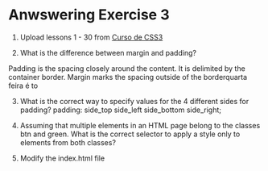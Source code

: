 # Anwswering Exercise 3

1. Upload lessons 1 - 30 from [Curso de CSS3](https://www.youtube.com/playlist?list=PLwXQLZ3FdTVGf7GUtiOFLc_9AXO25iIzG)

2. What is the difference between margin and padding?

Padding is the spacing closely around the content. It is delimited by the container border.
Margin marks the spacing outside of the borderquarta feira é to

3. What is the correct way to specify values for the 4 different sides for padding?
padding: side_top side_left side_bottom side_right;

5. Assuming that multiple elements in an HTML page belong to the classes btn and green. What is the correct selector to apply a style only to elements from both classes?
6. Modify the index.html file 
